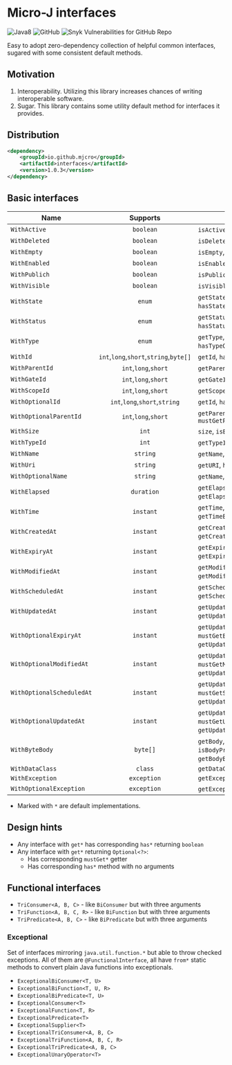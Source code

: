 Micro-J interfaces
==================

![Java8](https://img.shields.io/badge/Java-8-brightgreen)
![GitHub](https://img.shields.io/github/license/mjcro/interfaces)
![Snyk Vulnerabilities for GitHub Repo](https://img.shields.io/snyk/vulnerabilities/github/mjcro/interfaces)

Easy to adopt zero-dependency collection of helpful common interfaces,
sugared with some consistent default methods.

## Motivation

1. Interoperability. Utilizing this library increases chances of writing interoperable software.
2. Sugar. This library contains some utility default method for interfaces it provides.

## Distribution

```xml
<dependency>
    <groupId>io.github.mjcro</groupId>
    <artifactId>interfaces</artifactId>
    <version>1.0.3</version>
</dependency>
```

## Basic interfaces

| Name                      |                Supports                | Methods                                                                                                                                              |
|---------------------------|:--------------------------------------:|------------------------------------------------------------------------------------------------------------------------------------------------------|
| `WithActive`              |               `boolean`                | `isActive`, `isNotActive*`                                                                                                                           |
| `WithDeleted`             |               `boolean`                | `isDeleted`, `isNotDeleted*`                                                                                                                         |
| `WithEmpty`               |               `boolean`                | `isEmpty`, `isNotEmpty*`                                                                                                                             |
| `WithEnabled`             |               `boolean`                | `isEnabled`, `isNotEnabled*`, `isDisabled*`                                                                                                          |
| `WithPublich`             |               `boolean`                | `isPublic`, `isNotPublic*`                                                                                                                           |
| `WithVisible`             |               `boolean`                | `isVisible`, `isNotVisible*`, `isHidden*`                                                                                                            |
| `WithState`               |                 `enum`                 | `getState`, `hasState*`, `notHasState*`,<br/>`hasStateOneOf*`, `notHasStateOneOf*`                                                                   |
| `WithStatus`              |                 `enum`                 | `getStatus`, `hasStatus*`, `notHasStatus*`,<br/>`hasStatusOneOf*`, `notHasStatusOneOf*`                                                              |
| `WithType`                |                 `enum`                 | `getType`, `hasType*`, `notHasType*`,<br/>`hasTypeOneOf*`, `notHasTypeOneOf*`                                                                        |
| `WithId`                  | `int`,`long`,`short`,`string`,`byte[]` | `getId`, `hasId*`, `getIdBase64*`                                                                                                                    |
| `WithParentId`            |          `int`,`long`,`short`          | `getParentId`, `hasParentId*`                                                                                                                        |
| `WithGateId`              |          `int`,`long`,`short`          | `getGateId`, `hasGateId*`                                                                                                                            |
| `WithScopeId`             |          `int`,`long`,`short`          | `getScopeId`, `hasScopeId*`                                                                                                                          |
| `WithOptionalId`          |     `int`,`long`,`short`,`string`      | `getId`, `hasId*`, `mustGetId*`                                                                                                                      |
| `WithOptionalParentId`    |          `int`,`long`,`short`          | `getParentId`, `hasParentId*`,<br/>`mustGetParentId`                                                                                                 |
| `WithSize`                |                 `int`                  | `size`, `isEmpty*`, `isNotEmpty*`                                                                                                                    |
| `WithTypeId`              |                 `int`                  | `getTypeId`, `hasTypeId*`                                                                                                                            |
| `WithName`                |                `string`                | `getName`, `hasName*`                                                                                                                                |
| `WithUri`                 |                `string`                | `getURI`, `hasURI*`                                                                                                                                  |
| `WithOptionalName`        |                `string`                | `getName`, `hasName*`, `mustGetName*`                                                                                                                |
| `WithElapsed`             |               `duration`               | `getElapsed`, `getElapsedSeconds*`,<br/>`getElapsedMillis*`, `getElapsedNanos*`                                                                      |
| `WithTime`                |               `instant`                | `getTime`, `getTimeEpochSeconds*`,<br/>`getTimeEpochMilli*`, `formatTimeISOInstant*`                                                                 |
| `WithCreatedAt`           |               `instant`                | `getCreatedAt`, `getCreatedAtEpochSeconds*`,<br/>`getCreatedAtEpochMilli*`,`formatCreatedAtISOInstant*`                                              |
| `WithExpiryAt`            |               `instant`                | `getExpiryAt`, `getExpiryAtEpochSeconds*`,<br/>`getExpiryAtEpochMilli*`,`formatExpiryAtISOInstant*`                                                  |
| `WithModifiedAt`          |               `instant`                | `getModifiedAt`, `getModifiedAtEpochSeconds*`,<br/>`getModifiedAtEpochMilli*`,`formatModifiedAtISOInstant*`                                          |
| `WithScheduledAt`         |               `instant`                | `getScheduledAt`, `getScheduledAtEpochSeconds*`,<br/>`getScheduledAtEpochMilli*`,`formatScheduledAtISOInstant*`                                      |
| `WithUpdatedAt`           |               `instant`                | `getUpdatedAt`, `getUpdatedAtEpochSeconds*`,<br/>`getUpdatedAtEpochMilli*`,`formatUpdatedAtISOInstant*`                                              |
| `WithOptionalExpiryAt`    |               `instant`                | `getUpdatedAt`, `hasExpiryAt*`,<br/>`mustGetExpiryAt`, `getUpdatedAtEpochSeconds*`,<br/>`getUpdatedAtEpochMilli*`,`formatUpdatedAtISOInstant*`       |
| `WithOptionalModifiedAt`  |               `instant`                | `getUpdatedAt`, `hasModifiedAt*`,<br/>`mustGetModifiedAt`, `getUpdatedAtEpochSeconds*`,<br/>`getUpdatedAtEpochMilli*`,`formatUpdatedAtISOInstant*`   |
| `WithOptionalScheduledAt` |               `instant`                | `getUpdatedAt`, `hasScheduledAt*`,<br/>`mustGetScheduledAt`, `getUpdatedAtEpochSeconds*`,<br/>`getUpdatedAtEpochMilli*`,`formatUpdatedAtISOInstant*` |
| `WithOptionalUpdatedAt`   |               `instant`                | `getUpdatedAt`, `hasUpdatedAt*`,<br/>`mustGetUpdatedAt`, `getUpdatedAtEpochSeconds*`,<br/>`getUpdatedAtEpochMilli*`,`formatUpdatedAtISOInstant*`     |
| `WithByteBody`            |                `byte[]`                | `getBody`, `isBodyEmpty*`,<br/>`isBodyPresent*`, `getBodyString*`,<br>`getBodyBase64*`, `getBodyInputStream*`                                        |
| `WithDataClass`           |                `class`                 | `getDataClass`                                                                                                                                       |
| `WithException`           |              `exception`               | `getException`                                                                                                                                       |
| `WithOptionalException`   |              `exception`               | `getException`, `hasException*`, `hasNoException*`                                                                                                   | 

- Marked with `*` are default implementations.

## Design hints

- Any interface with `get*` has corresponding `has*` returning `boolean`
- Any interface with `get*` returning `Optional<?>`:
    - Has corresponding `mustGet*` getter
    - Has corresponding `has*` method with no arguments

## Functional interfaces

- `TriConsumer<A, B, C>` - like `BiConsumer` but with three arguments
- `TriFunction<A, B, C, R>` - like `BiFunction` but with three arguments
- `TriPredicate<A, B, C>` - like `BiPredicate` but with three arguments

### Exceptional

Set of interfaces mirroring `java.util.function.*` but able to throw checked exceptions.
All of them are `@FunctionalInterface`, all have `from*` static methods to convert plain Java functions into
exceptionals.

- `ExceptionalBiConsumer<T, U>`
- `ExceptionalBiFunction<T, U, R>`
- `ExceptionalBiPredicate<T, U>`
- `ExceptionalConsumer<T>`
- `ExceptionalFunction<T, R>`
- `ExceptionalPredicate<T>`
- `ExceptionalSupplier<T>`
- `ExceptionalTriConsumer<A, B, C>`
- `ExceptionalTriFunction<A, B, C, R>`
- `ExceptionalTriPredicate<A, B, C>`
- `ExceptionalUnaryOperator<T>`